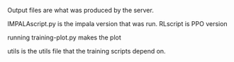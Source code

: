 Output files are what was produced by the server.

IMPALAscript.py is the impala version that was run.
RLscript is PPO version

running training-plot.py makes the plot

utils is the utils file that the training scripts depend on.
